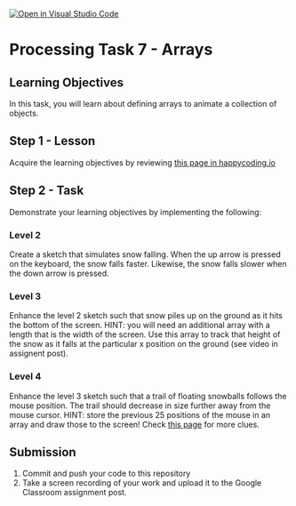 [![Open in Visual Studio Code](https://classroom.github.com/assets/open-in-vscode-f059dc9a6f8d3a56e377f745f24479a46679e63a5d9fe6f495e02850cd0d8118.svg)](https://classroom.github.com/online_ide?assignment_repo_id=6668839&assignment_repo_type=AssignmentRepo)
# Processing Task 7 - Arrays

## Learning Objectives
In this task, you will learn about defining arrays to animate a collection of objects.



## Step 1 - Lesson
Acquire the learning objectives by reviewing [this page in happycoding.io](https://happycoding.io/tutorials/processing/arrays)

## Step 2 - Task
Demonstrate your learning objectives by implementing the following:
  
### Level 2
Create a sketch that simulates snow falling. When the up arrow is pressed on the keyboard, the snow falls faster.  Likewise, the snow falls slower when the down arrow is pressed.
  
### Level 3
Enhance the level 2 sketch such that snow piles up on the ground as it hits the bottom of the screen.  HINT:  you will need an additional array with a length that is the width of the screen.  Use this array to track that height of the snow as it falls at the particular x position on the ground (see video in assignent post).
  
### Level 4
Enhance the level 3 sketch such that a trail of floating snowballs follows the mouse position.  The trail should decrease in size further away from the mouse cursor.  HINT: store the previous 25 positions of the mouse in an array and draw those to the screen! Check [this page](https://processing.org/tutorials/arrays) for more clues.
  


## Submission
1. Commit and push your code to this repository
2. Take a screen recording of your work and upload it to the Google Classroom assignment post.
